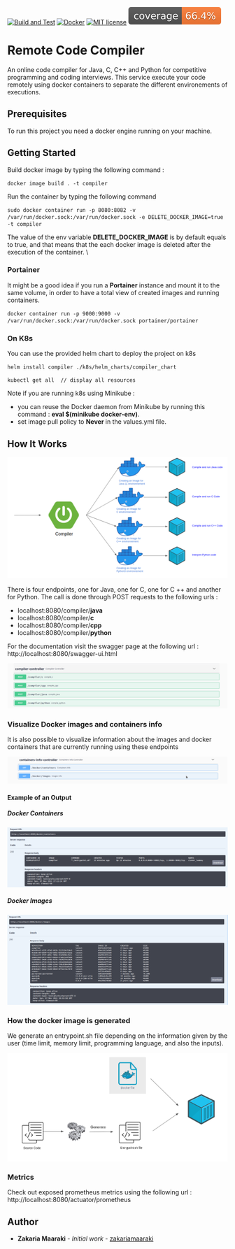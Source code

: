 [![Build and Test](https://github.com/zakariamaaraki/RemoteCodeCompiler/actions/workflows/build.yaml/badge.svg)](https://github.com/zakariamaaraki/RemoteCodeCompiler/actions/workflows/build.yaml) [![Docker](https://badgen.net/badge/icon/docker?icon=docker&label)](https://https://docker.com/) [![MIT license](https://img.shields.io/badge/License-MIT-blue.svg)](https://lbesson.mit-license.org/) [![Test Coverage](https://github.com/zakariamaaraki/RemoteCodeCompiler/blob/master/.github/badges/jacoco.svg)](https://github.com/zakariamaaraki/RemoteCodeCompiler/actions/workflows/build.yaml)

# Remote Code Compiler

An online code compiler for Java, C, C++ and Python for competitive programming and coding interviews.
This service execute your code remotely using docker containers to separate the different environements of executions.

## Prerequisites

To run this project you need a docker engine running on your machine.

## Getting Started

Build docker image by typing the following command :

```shell
docker image build . -t compiler
```

Run the container by typing the following command

```shell
sudo docker container run -p 8080:8082 -v /var/run/docker.sock:/var/run/docker.sock -e DELETE_DOCKER_IMAGE=true -t compiler
```
The value of the env variable **DELETE_DOCKER_IMAGE** is by default equals to true, and that means that the each docker image is deleted after the execution of the container. \

### Portainer
It might be a good idea if you run a **Portainer** instance and mount it to the same volume, in order to have a total view of created images and running containers.

```shell
docker container run -p 9000:9000 -v /var/run/docker.sock:/var/run/docker.sock portainer/portainer
```

### On K8s
You can use the provided helm chart to deploy the project on k8s

```shell
helm install compiler ./k8s/helm_charts/compiler_chart
```

```shell
kubectl get all  // display all resources
```

Note if you are running k8s using Minikube :
* you can reuse the Docker daemon from Minikube by running this command : **eval $(minikube docker-env)**.
* set image pull policy to **Never** in the values.yml file.


## How It Works

![Architecture](images/compiler.png?raw=true "Compiler")

There is four endpoints, one for Java, one for C, one for C ++ and another for Python. The call is done through POST requests to the following urls :

- localhost:8080/compiler/**java**
- localhost:8080/compiler/**c**
- localhost:8080/compiler/**cpp**
- localhost:8080/compiler/**python**

For the documentation visit the swagger page at the following url : http://localhost:8080/swagger-ui.html

![Compilers endpoints](images/swagger.png?raw=true "Swagger")

### Visualize Docker images and containers info
It is also possible to visualize information about the images and docker containers that are currently running using these endpoints 

![Docker info](images/swagger-docker-info.png?raw=true "Docker info Swagger")

#### Example of an Output

##### Docker Containers 

![Docker info response](images/docker-info-response.png?raw=true "Docker info Swagger")

##### Docker Images 

![Docker images info](images/docker-images-info.png?raw=true "Docker images info Swagger")

### How the docker image is generated

We generate an entrypoint.sh file depending on the information given by the user (time limit, memory limit, programming language, and also the inputs).

![Alt text](images/image_generation.png?raw=true "Docker image Generation")



### Metrics
Check out exposed prometheus metrics using the following url : http://localhost:8080/actuator/prometheus

## Author

- **Zakaria Maaraki** - _Initial work_ - [zakariamaaraki](https://github.com/zakariamaaraki)
